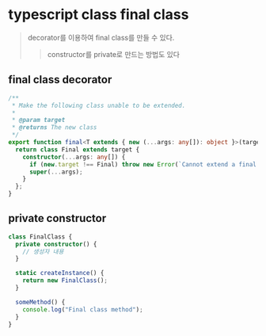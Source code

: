 # typescript class final class

> decorator를 이용하여 final class를 만들 수 있다.
>
> > constructor를 private로 만드는 방법도 있다

## final class decorator

```ts
/**
 * Make the following class unable to be extended.
 *
 * @param target
 * @returns The new class
 */
export function final<T extends { new (...args: any[]): object }>(target: T): T {
  return class Final extends target {
    constructor(...args: any[]) {
      if (new.target !== Final) throw new Error(`Cannot extend a final class "${target.name}"`);
      super(...args);
    }
  };
}
```

## private constructor

```ts
class FinalClass {
  private constructor() {
    // 생성자 내용
  }

  static createInstance() {
    return new FinalClass();
  }

  someMethod() {
    console.log("Final class method");
  }
}
```
